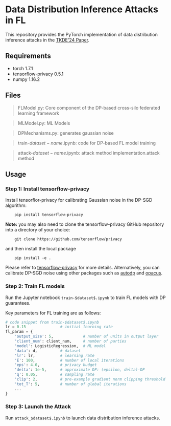 # Data Distribution Inference Attacks in FL
This repository provides the PyTorch implementation of data distribution inference attacks in the [TKDE'24 Paper](https://ieeexplore.ieee.org/document/10380460).
## Requirements
- torch 1.7.1
- tensorflow-privacy 0.5.1
- numpy 1.16.2

## Files
> FLModel.py: Core component of the DP-based cross-silo federated learning framework

> MLModel.py: ML Models

> DPMechanisms.py: generates gaussian noise

> train-$dataset-name$.ipynb: code for DP-based FL model training

> attack-$dataset-name$.ipynb: attack method implementation.attack method

## Usage
### Step 1: Install tensorflow-privacy
Install tensorflor-privacy for calibrating Gaussian noise in the DP-SGD algorithm:

```    pip install tensorflow-privacy```

**Note:** you may also need to clone the tensorflow-privacy GitHub repository into a directory of your choice:

```    git clone https://github.com/tensorflow/privacy```

and then install the local package

```    pip install -e .```

Please refer to [tensorflow-privacy]( https://github.com/tensorflow/privacy) for more details.
Alternatively, you can calibrate DP-SGD noise using other packages such as [autodp](https://github.com/yuxiangw/autodp) and [opacus](https://github.com/pytorch/opacus).

### Step 2: Train FL models
Run the Jupyter notebook ```train-$dataset$.ipynb``` to train FL models with DP guarantees.

Key parameters for FL training are as follows:
```python
# code snippet from train-$dataset$.ipynb
lr = 0.15				# initial learning rate
fl_param = {
    'output_size': 5,             # number of units in output layer
    'client_num': client_num,     # number of parties
    'model': LogisticRegression,  # ML model
    'data': d,          # dataset
    'lr': lr,           # learning rate
    'E': 100,           # number of local iterations
    'eps': 4.0,         # privacy budget
    'delta': 1e-5,      # approximate DP: (epsilon, delta)-DP
    'q': 0.05,          # sampling rate
    'clip': 2,          # pre-example gradient norm clipping threshold
    'tot_T': 5,         # number of global iterations
    ...
}
```

### Step 3: Launch the Attack 
Run ```attack_$dataset$.ipynb``` to launch data distribution inference attacks.